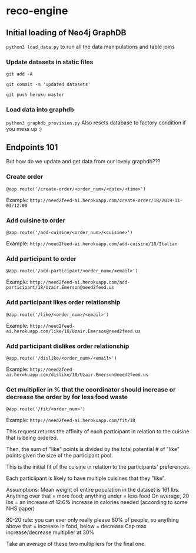 # reco-engine


## Initial loading of Neo4j GraphDB

`python3 load_data.py`  to run all the data manipulations and table joins

### Update datasets in static files 
`git add -A`

`git commit -m 'updated datasets'`

`git push heroku master`

### Load data into graphdb
`python3 graphdb_provision.py`
Also resets database to factory condition if you mess up :) 


## Endpoints 101
But how do we update and get data from our lovely graphdb??? 

### Create order
`@app.route('/create-order/<order_num>/<date>/<time>')`

Example: `http://need2feed-ai.herokuapp.com/create-order/18/2019-11-03/12:00`

### Add cuisine to order
`@app.route('/add-cuisine/<order_num>/<cuisine>')`

Example: `http://need2feed-ai.herokuapp.com/add-cuisine/18/Italian`

### Add participant to order
`@app.route('/add-participant/<order_num>/<email>')`

Example: `http://need2feed-ai.herokuapp.com/add-participant/18/Uzair.Emerson@need2feed.us`

### Add participant likes order relationship
`@app.route('/like/<order_num>/<email>')`

Example: `http://need2feed-ai.herokuapp.com/like/18/Uzair.Emerson@need2feed.us`

### Add participant dislikes order relationship
`@app.route('/dislike/<order_num>/<email>')`

Example: `http://need2feed-ai.herokuapp.com/dislike/18/Uzair.Emerson@need2feed.us`

### Get multiplier in % that the coordinator should increase or decrease the order by for less food waste
`@app.route('/fit/<order_num>')`

Example: `http://need2feed-ai.herokuapp.com/fit/18`

This request returns the affinity of each participant in relation to the cuisine that is being ordered. 

Then, the sum of "like" points is divided by the total potential # of "like" points given the size of the participant pool.

This is the initial fit of the cuisine in relation to the participants' preferences. 

Each particiipant is likely to have multiple cuisines that they "like".

Assumptions:
Mean weight of entire population in the dataset is 161 lbs. Anything over that = more food; anything under = less food
On average, 20 lbs = an increase of 12.6% increase in calories needed (according to some NHS paper)

80-20 rule: you can ever only really please 80% of people, so anything above that = increase in food, below = decrease
Cap max increase/decrease multiplier at 30% 

Take an average of these two multipliers for the final one.
